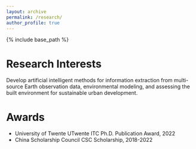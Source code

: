 ```yaml
---
layout: archive
permalink: /research/
author_profile: true
---
```


{% include base_path %}

Research Interests
======

Develop artificial intelligent methods for information extraction from multi-source Earth observation data, environmental modeling, and assessing the built environment for sustainable urban development.

Awards
======
* University of Twente  UTwente ITC Ph.D. Publication Award, 2022
* China Scholarship Council  CSC Scholarship, 2018-2022



